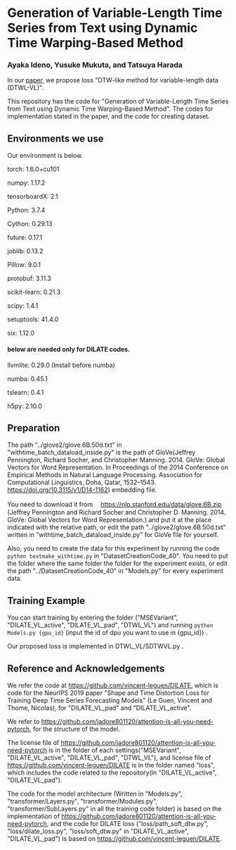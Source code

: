 # Generation of Variable-Length Time Series from Text using Dynamic Time Warping-Based Method

### Ayaka Ideno, Yusuke Mukuta, and Tatsuya Harada

In our [paper](https://dl.acm.org/doi/10.1145/3469877.3495644), we propose loss "DTW-like method for variable-length data (DTWL-VL)".

This repository has the code for "Generation of Variable-Length Time Series from Text using Dynamic Time Warping-Based Method".
The codes for implementation stated in the paper, and the code for creating dataset.



##  Environments we use



Our environment is below.

torch:  1.6.0+cu101

numpy:  1.17.2

tensorboardX: 2.1 

Python: 3.7.4

Cython: 0.29.13

future: 0.17.1

joblib: 0.13.2

Pillow: 9.0.1

protobuf: 3.11.3

scikit-learn: 0.21.3

scipy: 1.4.1

setuptools: 41.4.0

six: 1.12.0


#### below are needed only for DILATE codes.

llvmlite: 0.29.0        (Install before numba)

numba: 0.45.1 

tslearn: 0.4.1

h5py: 2.10.0 








## Preparation 
The path 
"../glove2/glove.6B.50d.txt" 
in "withtime_batch_dataload_inside.py" is the path of GloVe(Jeffrey Pennington, Richard Socher, and Christopher Manning. 2014. GloVe: Global Vectors for Word Representation. 
In Proceedings of the 2014 Conference on Empirical Methods in Natural Language Processing. Association for Computational Linguistics, Doha, Qatar, 1532–1543. https://doi.org/10.3115/v1/D14-1162) embedding file.

You need to download it from　 https://nlp.stanford.edu/data/glove.6B.zip 　(Jeffrey Pennington and Richard Socher and Christopher D. Manning. 2014. GloVe: Global Vectors for Word Representation.) and put it at the place indicated with the relative path, or edit the path "../glove2/glove.6B.50d.txt" written in "withtime_batch_dataload_inside.py" for GloVe file for yourself.


Also, you need to create the data for this experiment by running the code 
`python textmake_withtime.py`
in "DatasetCreationCode_40".
You need to put the folder where the same folder the folder for the experiment exists, or edit the path "../DatasetCreationCode_40" in "Models.py"
 for every experiment data.

##  Training Example
You can start training by entering the folder ("MSEVariant", "DILATE_VL_active", "DILATE_VL_pad", "DTWL_VL") and
running 
`python Models.py {gpu_id}` (input the id of dpu you want to use in {gpu_id})
.


Our proposed loss is implemented in DTWL_VL/SDTWVL.py .


## Reference and Acknowledgements 

We refer the code at https://github.com/vincent-leguen/DILATE, which is code for the NeurIPS 2019 paper "Shape and Time Distortion Loss for Training Deep Time Series Forecasting Models" (Le Guen, Vincent and Thome, Nicolas), for "DILATE_VL_pad" and "DILATE_VL_active".

We refer to https://github.com/jadore801120/attention-is-all-you-need-pytorch, for the structure of the model. 

The license file of https://github.com/jadore801120/attention-is-all-you-need-pytorch is in the folder of each settings("MSEVariant", "DILATE_VL_active", "DILATE_VL_pad", "DTWL_VL"), and license file of https://github.com/vincent-leguen/DILATE is in the folder named "loss", which includes the code related to the repository(In "DILATE_VL_active", "DILATE_VL_pad").

The code for the model architecture (Written in "Models.py", "transformer/Layers.py", "transformer/Modules.py", "transformer/SubLayers.py" in all the training code folder) is based on the implementation of https://github.com/jadore801120/attention-is-all-you-need-pytorch, and
the code for DILATE loss ("loss/path_soft_dtw.py", "loss/dilate_loss.py", "loss/soft_dtw.py" in "DILATE_VL_active", "DILATE_VL_pad") is based on https://github.com/vincent-leguen/DILATE.
